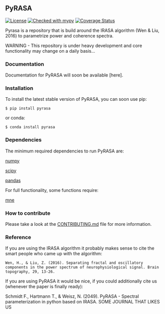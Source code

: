 ## PyRASA

[![License](https://img.shields.io/badge/License-BSD_2--Clause-orange.svg)](https://opensource.org/licenses/BSD-2-Clause)
[![Checked with mypy](http://www.mypy-lang.org/static/mypy_badge.svg)](http://mypy-lang.org/)
[![Coverage Status](https://coveralls.io/repos/github/schmidtfa/pyrasa/badge.svg?branch=main)](https://coveralls.io/github/schmidtfa/pyrasa?branch=main)


Pyrasa is a repository that is build around the IRASA algorithm (Wen & Liu, 2016) to parametrize power and coherence spectra.

WARNING - This repository is under heavy development and core functionality may change on a daily basis...


### Documentation
Documentation for PyRASA will soon be available [here].


### Installation
To install the latest stable version of PyRASA, you can soon use pip:

``` $ pip install pyrasa ```

or conda:

``` $ conda install pyrasa ```

### Dependencies
The minimum required dependencies to run PyRASA are:

[numpy](https://github.com/numpy/numpy)

[scipy](https://github.com/scipy/scipy)

[pandas](https://github.com/pandas-dev/pandas)

For full functionality, some functions require:

[mne](https://github.com/mne-tools/mne-python)


### How to contribute
Please take a look at the [CONTRIBUTING.md](CONTRIBUTING.md) file for more information.


### Reference

If you are using the IRASA algorithm it probably makes sense to cite the smart people who came up with the algorithm:

```Wen, H., & Liu, Z. (2016). Separating fractal and oscillatory components in the power spectrum of neurophysiological signal. Brain topography, 29, 13-26.```

If you are using PyRASA it would be nice, if you could additionally cite us (whenever the paper is finally ready):

Schmidt F., Hartmann T., & Weisz, N. (2049). PyRASA - Spectral parameterization in python based on IRASA. SOME JOURNAL THAT LIKES US